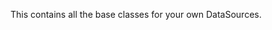 ﻿---
uid: Custom.DataSource
summary: Base classes for your custom DataSources in Dnn ☢️ & Oqtane 🩸.
# title: Custom.Hybrid Namespace
---

This contains all the base classes for your own DataSources.
